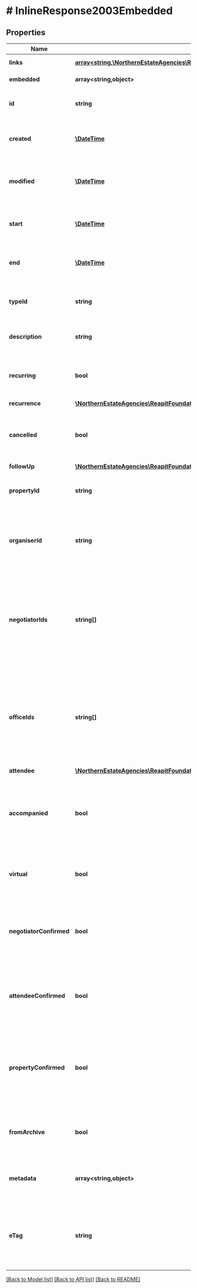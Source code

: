 # # InlineResponse2003Embedded

## Properties

Name | Type | Description | Notes
------------ | ------------- | ------------- | -------------
**links** | [**array<string,\NorthernEstateAgencies\ReapitFoundationsClient\Model\InlineResponse200Links>**](InlineResponse200Links.md) |  | [optional] [readonly]
**embedded** | **array<string,object>** |  | [optional] [readonly]
**id** | **string** | The unique identifier of the appointment | [optional]
**created** | [**\DateTime**](\DateTime.md) | The date and time when the appointment was created | [optional]
**modified** | [**\DateTime**](\DateTime.md) | The date and time when the appointment was last modified | [optional]
**start** | [**\DateTime**](\DateTime.md) | The date and time when the appointment will start | [optional]
**end** | [**\DateTime**](\DateTime.md) | The date and time when the appointment will end | [optional]
**typeId** | **string** | The unique identifier of the appointment type | [optional]
**description** | **string** | A free text description about the appointment | [optional]
**recurring** | **bool** | A flag denoting whether or not the appointment recurs | [optional]
**recurrence** | [**\NorthernEstateAgencies\ReapitFoundationsClient\Model\InlineResponse2003Recurrence**](InlineResponse2003Recurrence.md) |  | [optional]
**cancelled** | **bool** | A flag denoting whether or not the appointment has been cancelled | [optional]
**followUp** | [**\NorthernEstateAgencies\ReapitFoundationsClient\Model\InlineResponse2003FollowUp**](InlineResponse2003FollowUp.md) |  | [optional]
**propertyId** | **string** | The unique identifier of the property related to the appointment | [optional]
**organiserId** | **string** | The unique identifier of the negotiator that organised the appointment | [optional]
**negotiatorIds** | **string[]** | A collection of unique identifiers of negotiators attached to the appointment. The first item in the collection is considered the primary negotiator | [optional]
**officeIds** | **string[]** | A collection of unique identifiers of offices attached to the appointment. The first item in the collection is considered the primary office | [optional]
**attendee** | [**\NorthernEstateAgencies\ReapitFoundationsClient\Model\InlineResponse2003Attendee**](InlineResponse2003Attendee.md) |  | [optional]
**accompanied** | **bool** | A flag denoting whether or not the appointment will be accompanied by one or more negotiators | [optional]
**virtual** | **bool** | A flag denoting whether or not the appointment is virtual | [optional]
**negotiatorConfirmed** | **bool** | A flag denoting whether or not the main negotiator has confirmed their attendance | [optional]
**attendeeConfirmed** | **bool** | A flag denoting whether or not the attendee has confirmed their attendance | [optional]
**propertyConfirmed** | **bool** | A flag denoting whether or not the property and/or property&#39;s vendor has confirmed their attendance | [optional]
**fromArchive** | **bool** | A flag determining whether or not the appointment is archived | [optional]
**metadata** | **array<string,object>** | App specific metadata that has been set against the appointment | [optional]
**eTag** | **string** | The ETag for the current version of the appointment. Used for managing update concurrency | [optional] [readonly]

[[Back to Model list]](../../README.md#models) [[Back to API list]](../../README.md#endpoints) [[Back to README]](../../README.md)
